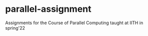 # parallel-assignment

Assignments for the Course of Parallel Computing taught at IITH in spring'22
